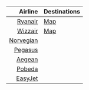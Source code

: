 
| Airline | Destinations |
| ---------: | :-------- |
| [Ryanair](https://www.ryanair.com/) | [Map](https://www.ryanair.com/gb/en/cheap-flight-destinations) |
| [Wizzair](https://wizzair.com/) | [Map](https://wizzair.com/ru-RU/Map) |
| [Norvegian](https://www.norwegian.com/) ||
| [Pegasus](https://www.flypgs.com/)||
| [Aegean](https://en.aegeanair.com/)||
| [Pobeda](https://pobeda.aero) ||
| [EasyJet](https://easyjet.com) ||
